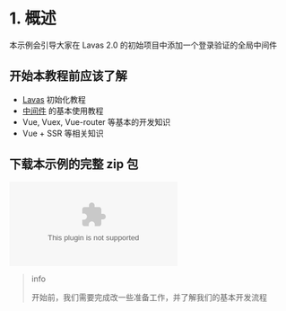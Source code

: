 # 1. 概述


本示例会引导大家在 Lavas 2.0 的初始项目中添加一个登录验证的全局中间件


## 开始本教程前应该了解

- [Lavas](https://lavas.baidu.com/guide/v2/basic/introduction) 初始化教程
- [中间件](https://lavas.baidu.com/guide/v2/advanced/middleware) 的基本使用教程
- Vue, Vuex, Vue-router 等基本的开发知识
- Vue + SSR 等相关知识


## 下载本示例的完整 zip 包

![DOWNLOAD ZIP](./lavas-middleware.zip)

> info
>
> 开始前，我们需要完成改一些准备工作，并了解我们的基本开发流程


